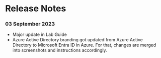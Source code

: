 # Release Notes

### 03 September 2023

- Major update in Lab Guide
- Azure Active Directory branding got updated from Azure Active Directory to Microsoft Entra ID in Azure. For that, changes are merged into screenshots and instructions accordingly.
